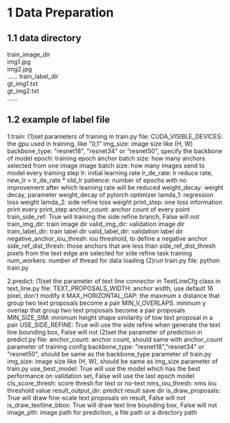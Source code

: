 # 1 Data Preparation  
## 1.1 data directory  
train_image_dir  
    img1.jpg  
    img2.jpg  
    ......
train_label_dir  
    gt_img1.txt  
    gt_img2.txt  
    ......
## 1.2 example of label file
1.train:
    (1)set parameters of training in train.py file:
    CUDA_VISIBLE_DEVICES: the gpu used in training, like "0,1"
    img_size: image size like (H, W)
    backbone_type: "resnet18", "resnet34" or "resnet50", specify the backbone of model
    epoch: training epoch
    anchor batch size: how many anchors selected from one image
    image batch size: how many images send to model every training step
    lr: initial learning rate
    lr_de_rate: lr reduce rate, new_lr = lr_de_rate * old_lr
    patience: number of epochs with no improvement after which learning rate will be reduced
    weight_decay: weight decay, parameter weight_decay of pytorch optimizer
    lamda_1: regression loss weight
    lamda_2: side refine loss weight
    print_step: one loss information print every print_step
    anchor_count: anchor count of every point
    train_side_ref: True will training the side refine branch, False will not
    train_img_dir: train image dir
    valid_img_dir: validation image dir
    train_label_dir: train label dir
    valid_label_dir: validation label dir
    negative_anchor_iou_thresh: iou threshold, to define a negative anchor
    side_ref_dist_thresh: those anchors that are less than side_ref_dist_thresh pixels from the text edge are selected for side refine task training
    num_workers: number of thread for data loading
    (2)run train.py file:
    python train.py

2.predict:
    (1)set the parameter of text line connector in TextLineCfg class in text_line.py file:
    TEXT_PROPOSALS_WIDTH: anchor width, use default 16 pixel, don't modify it
    MAX_HORIZONTAL_GAP: the maxmum x distance that group two text proposals become a pair
    MIN_V_OVERLAPS: mininum y overlap that group two text proposals become a pair proposals
    MIN_SIZE_SIM: minimum height shape similarity of tow text proposal in a pair
    USE_SIDE_REFINE: True will use the side refine when generate the text line bounding box, False will not
    (2)set the parameter of prediction in predict.py file:
    anchor_count: anchor count, should same with anchor_count parameter of training config
    backbone_type: "resnet18","resnet34" or "resnet50", should be same as the backbone_type parameter of train.py
    img_size: image size like (H, W), should be same as img_size parameter of train.py
    use_best_model: True will use the model which has the best performance on validation set, False will use the last epoch model
    cls_score_thresh: score thresh for text or no-text
    nms_iou_thresh: nms iou threshold value
    result_output_dir: predict result save dir
    is_draw_proposals: True will draw fine-scale text proposals on result, False will not
    is_draw_textline_bbox: True will draw text line bounding box, False will not
    image_pth: image path for prediction, a file path or a directory path
